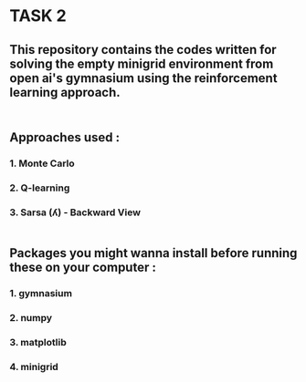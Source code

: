 # TASK 2 <br>
## This repository contains the codes written for solving the empty minigrid environment from open ai's gymnasium using the reinforcement learning approach.<br><br>
## Approaches used :  
### 1. Monte Carlo
### 2. Q-learning
### 3. Sarsa (ʎ) - Backward View <br><br>
## Packages you might wanna install before running these on your computer :  
### 1. gymnasium  
### 2. numpy  
### 3. matplotlib  
### 4. minigrid  
